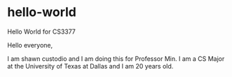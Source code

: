 # hello-world
Hello World for CS3377

Hello everyone,

I am shawn custodio and I am doing this for Professor Min.
I am a CS Major at the University of Texas at Dallas and I am 20 years old.

